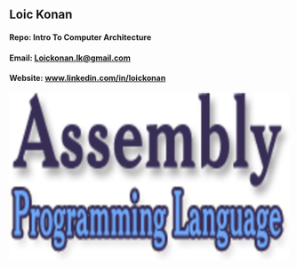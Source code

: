 ## Loic Konan

#### Repo: Intro To Computer Architecture 

#### Email: Loickonan.lk@gmail.com

#### Website: www.linkedin.com/in/loickonan

<img src="pic1.png" width="600" height= "300">
